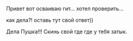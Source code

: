 Привет вот осваиваю гит... хотел проверить...

как дела?! 
оставь тут свой ответ))

Дела Пушка!!! Скинь свой где где у тебя затык.
